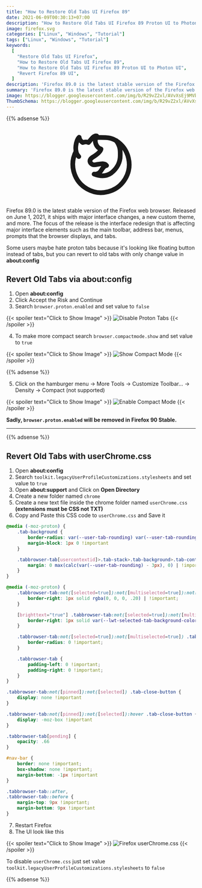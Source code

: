 ```yaml
---
title: "How to Restore Old Tabs UI Firefox 89"
date: 2021-06-09T00:30:13+07:00
description: "How to Restore Old Tabs UI Firefox 89 Proton UI to Photon UI"
image: firefox.svg
categories: ["Linux", "Windows", "Tutorial"]
tags: ["Linux", "Windows", "Tutorial"]
keywords:
  [
    "Restore Old Tabs UI Firefox",
    "How to Restore Old Tabs UI Firefox 89",
    "How to Restore Old Tabs UI Firefox 89 Proton UI to Photon UI",
    "Revert Firefox 89 UI",
  ]
description: 'Firefox 89.0 is the latest stable version of the Firefox web browser. Released on June 1, 2021, it ships with major interface changes, a new custom theme, and more.'
summary: 'Firefox 89.0 is the latest stable version of the Firefox web browser. Released on June 1, 2021, it ships with major interface changes, a new custom theme, and more.'
image: https://blogger.googleusercontent.com/img/b/R29vZ2xl/AVvXsEj9MVbPR-bBvD7uG4zCzjHh-1Cva25JoEfoTYcsZWTbaYB6hPL67_fz2ge-TLpTk0DEKLWd1PV1pT8V_LSzAvY87FmEqGGXdbpg088EpWRNIzuMCMx1WBAZ2XXVydo4qkk_At6TkKhkXFT-ZjlVVWZg7lQJKrcOIYQPUms8m68EITTTj-FaRN6DH_pBJN3f/s80-rw/firefox-logo.jpeg
ThumbSchema: https://blogger.googleusercontent.com/img/b/R29vZ2xl/AVvXsEj9MVbPR-bBvD7uG4zCzjHh-1Cva25JoEfoTYcsZWTbaYB6hPL67_fz2ge-TLpTk0DEKLWd1PV1pT8V_LSzAvY87FmEqGGXdbpg088EpWRNIzuMCMx1WBAZ2XXVydo4qkk_At6TkKhkXFT-ZjlVVWZg7lQJKrcOIYQPUms8m68EITTTj-FaRN6DH_pBJN3f/s0-rw/firefox-logo.jpeg
---
```


{{% adsense %}}

<svg xmlns="http://www.w3.org/2000/svg" class="icon icon-tabler icon-tabler-brand-firefox" width="200" height="200" viewBox="0 0 24 24" stroke-width="1.5" stroke="CurrentColor" fill="none" stroke-linecap="round" stroke-linejoin="round" style="display: block;margin: auto;">
    <path stroke="none" d="M0 0h24v24H0z" fill="none" />
    <path d="M4.028 7.82a9 9 0 1 0 12.823 -3.4c-1.636 -1.02 -3.064 -1.02 -4.851 -1.02h-1.647" />
    <path d="M4.914 9.485c-1.756 -1.569 -.805 -5.38 .109 -6.17c.086 .896 .585 1.208 1.111 1.685c.88 -.275 1.313 -.282 1.867 0c.82 -.91 1.694 -2.354 2.628 -2.093c-1.082 1.741 -.07 3.733 1.371 4.173c-.17 .975 -1.484 1.913 -2.76 2.686c-1.296 .938 -.722 1.85 0 2.234c.949 .506 3.611 -.995 4.545 .354c-1.698 .102 -1.536 3.107 -3.983 2.727c2.523 .957 4.345 .462 5.458 -.34c1.965 -1.52 2.879 -3.542 2.879 -5.557c-.014 -1.398 .194 -2.695 -1.26 -4.75" />
</svg>

Firefox 89.0 is the latest stable version of the Firefox web browser. Released on June 1, 2021, it ships with major interface changes, a new custom theme, and more. The focus of the release is the interface redesign that is affecting major interface elements such as the main toolbar, address bar, menus, prompts that the browser displays, and tabs.

Some users maybe hate proton tabs because it's looking like floating button instead of tabs, but you can revert to old tabs with only change value in **about:config**

## Revert Old Tabs via about:config
1. Open **about:config** 
2. Click Accept the Risk and Continue
3. Search `browser.proton.enabled` and set value to `false`

{{< spoiler text="Click to Show Image" >}}
![Disable Proton Tabs](https://blogger.googleusercontent.com/img/b/R29vZ2xl/AVvXsEgWzy5kFmFwFzhs8gtkVl_f-JCsHYNOq7jnIVp1cC2_DhE50odVdhBVKWETI1V2bKTOiSyIvdBR1aJB0KxFLFWTtEUEJ8N3VAdwb4m5f6rGPjipFimSlZZew0f7lm5ZAWwgSYWULaclGC1I0LK_ynXdi4p9NrKSq5P0pcIoM6YOLbvbzvCxOxlhUQS1r4yI/s0-rw/rmdhnreza.my.id.restore.firefox.89.old.ui.1.jpeg)
{{< /spoiler >}}

4. To make more compact search `browser.compactmode.show` and set value to `true`

{{< spoiler text="Click to Show Image" >}}
![Show Compact Mode](https://blogger.googleusercontent.com/img/b/R29vZ2xl/AVvXsEitxy_bzmG4rxlSOLX175_NaAPmbWeF007QemRvn2cEcsGr_I7nbHp8sf_d_dL-6wuA1QLdtHEVlEbYdFo0FjkTAen6UH7xQHJYcJwFuENri8P3gD2yNqCCP4vMZmBIjqUQxeRJUdSyKKKsgB0A2WaltnbPWPF8eAhFYgUqdx5Tl2MdCgtuZhwEBglyN9rX/s0-rw/rmdhnreza.my.id.restore.firefox.89.old.ui.2.jpeg)
{{< /spoiler >}}

{{% adsense %}}

5. Click on the hamburger menu → More Tools → Customize Toolbar... → Density → Compact (not supported)

{{< spoiler text="Click to Show Image" >}}
![Enable Compact Mode](https://blogger.googleusercontent.com/img/b/R29vZ2xl/AVvXsEgppXci8G5QLmwA_5fjyGZu8fgwESdsWwb-7p_wO_dJHwreD4HskDPKlD1gIHtquTm0OTlfShkliKS9LC2flZR70oc_9UHRwMIzYBylcXZ8Hk0oDpcK6PZ1IKi6NgegwX5ag48sZGGY5s-paRdfqJcb-G4xln4_XuarbZFfNAqLwHr34_WpPx2Oexl5lZfK/s0-rw/rmdhnreza.my.id.restore.firefox.89.old.ui.3.jpeg)
{{< /spoiler >}}

**Sadly, `browser.proton.enabled` will be removed in Firefox 90 Stable.**

---

{{% adsense %}}

## Revert Old Tabs with userChrome.css
1. Open **about:config**
2. Search `toolkit.legacyUserProfileCustomizations.stylesheets` and set value to `true`
3. Open **about:support** and Click on **Open Directory**
4. Create a new folder named `chrome`
5. Create a new text file inside the chrome folder named `userChrome.css` **(extensions must be CSS not TXT)**
6. Copy and Paste this CSS code to `userChrome.css` and Save it
```css
@media (-moz-proton) {
    .tab-background {
        border-radius: var(--user-tab-rounding) var(--user-tab-rounding) 0 0 !important;
        margin-block: 1px 0 !important
    }

    .tabbrowser-tab[usercontextid]>.tab-stack>.tab-background>.tab-context-line {
        margin: 0 max(calc(var(--user-tab-rounding) - 3px), 0) | !important
    }
}

@media (-moz-proton) {
    .tabbrowser-tab:not([selected=true]):not([multiselected=true]):not([beforeselected-visible="true"]) .tab-background {
        border-right: 1px solid rgba(0, 0, 0, .20) | !important;
    }

    [brighttext="true"] .tabbrowser-tab:not([selected=true]):not([multiselected=true]):not([beforeselected-visible="true"]) .tab-background {
        border-right: 1px solid var(--lwt-selected-tab-background-color, rgba(255, 255, 255, .20)) | !important;
    }

    .tabbrowser-tab:not([selected=true]):not([multiselected=true]) .tab-background {
        border-radius: 0 !important;
    }

    .tabbrowser-tab {
        padding-left: 0 !important;
        padding-right: 0 !important;
    }
}

.tabbrowser-tab:not([pinned]):not([selected]) .tab-close-button {
    display: none !important
}

.tabbrowser-tab:not([pinned]):not([selected]):hover .tab-close-button {
    display: -moz-box !important
}

.tabbrowser-tab[pending] {
    opacity: .66
}

#nav-bar {
    border: none !important;
    box-shadow: none !important;
    margin-bottom: -1px !important
}

.tabbrowser-tab::after,
.tabbrowser-tab::before {
    margin-top: 9px !important;
    margin-bottom: 9px !important
}
```
7. Restart Firefox
8. The UI look like this

{{< spoiler text="Click to Show Image" >}}
![Firefox userChrome.css](https://blogger.googleusercontent.com/img/b/R29vZ2xl/AVvXsEjUWLVlkULDFriV7PQ-6689c9VdrvsKrrlyMu3oBvcWEGAOFpJ9THZ0UlwfbXj1UTvLAKSeHgmyPnQNS1Ssum1iGyiDByIFjL19AR8qn2A6mOANoKqaeFWSE9wYAilzNC6NogK63mjhCQu-eK6pJty-Elk8RjkNhCpq6lno4t-8Wxl5xi_NOekbTSqBmsO2/s0-rw/rmdhnreza.my.id.restore.firefox.89.old.ui.4.jpeg)
{{< /spoiler >}}

To disable `userChrome.css` just set value `toolkit.legacyUserProfileCustomizations.stylesheets` to `false`

{{% adsense %}}
